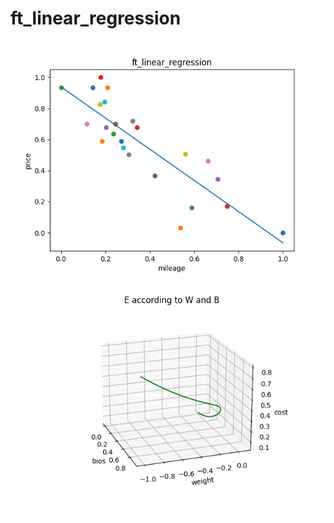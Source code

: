 # ft_linear_regression
<kbd>
    <img src="image/Figure_1.png" alt="sample image" />
</kbd>
<kbd>
    <img src="image/Figure_2.png" alt="sample image2" />
</kbd>
